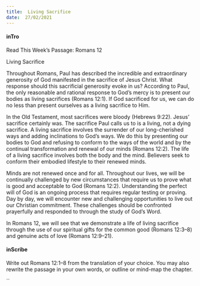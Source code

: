 ```yaml
---
title:  Living Sacrifice
date:  27/02/2021
---
```


#### inTro

Read This Week’s Passage: Romans 12

Living Sacrifice

Throughout Romans, Paul has described the incredible and extraordinary generosity of God manifested in the sacrifice of Jesus Christ. What response should this sacrificial generosity evoke in us? According to Paul, the only reasonable and rational response to God’s mercy is to present our bodies as living sacrifices (Romans 12:1). If God sacrificed for us, we can do no less than present ourselves as a living sacrifice to Him.

In the Old Testament, most sacrifices were bloody (Hebrews 9:22). Jesus’ sacrifice certainly was. The sacrifice Paul calls us to is a living, not a dying sacrifice. A living sacrifice involves the surrender of our long-cherished ways and adding inclinations to God’s ways. We do this by presenting our bodies to God and refusing to conform to the ways of the world and by the continual transformation and renewal of our minds (Romans 12:2). The life of a living sacrifice involves both the body and the mind. Believers seek to conform their embodied lifestyle to their renewed minds.

Minds are not renewed once and for all. Throughout our lives, we will be continually challenged by new circumstances that require us to prove what is good and acceptable to God (Romans 12:2). Understanding the perfect will of God is an ongoing process that requires regular testing or proving. Day by day, we will encounter new and challenging opportunities to live out our Christian commitment. These challenges should be confronted prayerfully and responded to through the study of God’s Word.

In Romans 12, we will see that we demonstrate a life of living sacrifice through the use of our spiritual gifts for the common good (Romans 12:3–8) and genuine acts of love (Romans 12:9–21).

#### inScribe

Write out Romans 12:1–8 from the translation of your choice. You may also rewrite the passage in your own words, or outline or mind-map the chapter.

``